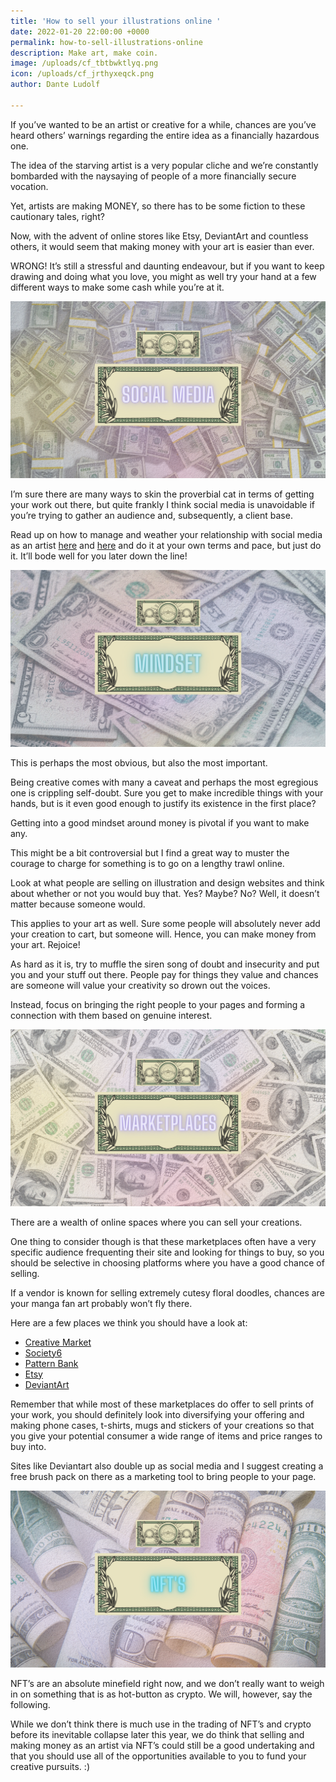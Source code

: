 ```yaml
---
title: 'How to sell your illustrations online '
date: 2022-01-20 22:00:00 +0000
permalink: how-to-sell-illustrations-online
description: Make art, make coin.
image: /uploads/cf_tbtbwktlyq.png
icon: /uploads/cf_jrthyxeqck.png
author: Dante Ludolf

---
```

If you’ve wanted to be an artist or creative for a while, chances are you’ve heard others’ warnings regarding the entire idea as a financially hazardous one.

The idea of the starving artist is a very popular cliche and we’re constantly bombarded with the naysaying of people of a more financially secure vocation.

Yet, artists are making MONEY, so there has to be some fiction to these cautionary tales, right?

Now, with the advent of online stores like Etsy, DeviantArt and countless others, it would seem that making money with your art is easier than ever.

WRONG! It’s still a stressful and daunting endeavour, but if you want to keep drawing and doing what you love, you might as well try your hand at a few different ways to make some cash while you’re at it.

![Making money as an artist 1](/uploads/cf_yrdfgyvnta.png)

I’m sure there are many ways to skin the proverbial cat in terms of getting your work out there, but quite frankly I think social media is unavoidable if you’re trying to gather an audience and, subsequently, a client base.

Read up on how to manage and weather your relationship with social media as an artist [here](https://justsketch.me/how-to-collaborate-with-other-artists) and [here](https://justsketch.me/how-to-make-your-instagram-aesthetic) and do it at your own terms and pace, but just do it. It’ll bode well for you later down the line!

![Making money as an artist 2](/uploads/cf_srjoyyrnzc.png)

This is perhaps the most obvious, but also the most important.

Being creative comes with many a caveat and perhaps the most egregious one is crippling self-doubt. Sure you get to make incredible things with your hands, but is it even good enough to justify its existence in the first place?

Getting into a good mindset around money is pivotal if you want to make any. 

This might be a bit controversial but I find a great way to muster the courage to charge for something is to go on a lengthy trawl online.

Look at what people are selling on illustration and design websites and think about whether or not you would buy that. Yes? Maybe? No? Well, it doesn’t matter because someone would.

This applies to your art as well. Sure some people will absolutely never add your creation to cart, but someone will. Hence, you can make money from your art. Rejoice!

As hard as it is, try to muffle the siren song of doubt and insecurity and put you and your stuff out there. People pay for things they value and chances are someone will value your creativity so drown out the voices.

Instead, focus on bringing the right people to your pages and forming a connection with them based on genuine interest.

![Making money as an artist 3](/uploads/cf_txixpgsqoe.png)

There are a wealth of online spaces where you can sell your creations.

One thing to consider though is that these marketplaces often have a very specific audience frequenting their site and looking for things to buy, so you should be selective in choosing platforms where you have a good chance of selling.

If a vendor is known for selling extremely cutesy floral doodles, chances are your manga fan art probably won’t fly there.

Here are a few places we think you should have a look at:

* [Creative Market ]()
* [Society6](https://society6.com/)
* [Pattern Bank ](https://patternbank.com/)
* [Etsy ](https://www.etsy.com/)
* [DeviantArt](https://www.deviantart.com/) 

Remember that while most of these marketplaces do offer to sell prints of your work, you should definitely look into diversifying your offering and making phone cases, t-shirts, mugs and stickers of your creations so that you give your potential consumer a wide range of items and price ranges to buy into. 

Sites like Deviantart also double up as social media and I suggest creating a free brush pack on there as a marketing tool to bring people to your page. 

![Making money as an artist 4](/uploads/cf_fhuoiiqwdk.png)

NFT’s are an absolute minefield right now, and we don’t really want to weigh in on something that is as hot-button as crypto. We will, however, say the following.

While we don’t think there is much use in the trading of NFT’s and crypto before its inevitable collapse later this year, we do think that selling and making money as an artist via NFT’s could still be a good undertaking and that you should use all of the opportunities available to you to fund your creative pursuits. :)